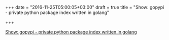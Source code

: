 +++
date = "2016-11-25T05:00:05+03:00"
draft = true
title = "Show: gopypi - private python package index written in golang"

+++

<p><a href="/stories/1262">Show: gopypi - private python package index written in golang</a></p>
